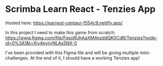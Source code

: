# Scrimba Learn React - Tenzies App

Hosted here: https://earnest-centaur-f554c9.netlify.app/

In this project I need to make this game from scratch:
https://www.figma.com/file/FqsxRUhAaXM4ezddQK0CdR/Tenzies?node-id=0%3A1&t=Xiy4pyjiyNLAs5NX-0

I've been provided with this Figma file and will be giving multiple mini-challenges. At the end of it, I should
have a working Tenzies app!
